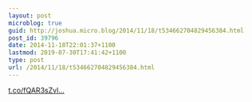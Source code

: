 ```yaml
---
layout: post
microblog: true
guid: http://joshua.micro.blog/2014/11/18/t534662704829456384.html
post_id: 39796
date: 2014-11-18T22:01:37+1100
lastmod: 2019-07-30T17:41:42+1100
type: post
url: /2014/11/18/t534662704829456384.html
---
```

[t.co/fQAR3sZvl...](http://t.co/fQAR3sZvlb)
